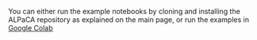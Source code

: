 You can either run the example notebooks by cloning and installing the ALPaCA repository as explained on the main page, or run the examples in [Google Colab](examples/colab_notebooks)
